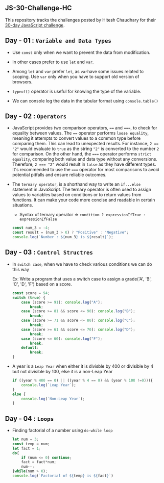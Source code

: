 ## JS-30-Challenge-HC 
This repository tracks the challenges posted by Hitesh Chaudhary for their [30-day JavaScript challenge](https://www.youtube.com/redirect?event=video_description&redir_token=QUFFLUhqbkpDb0R1SGV6OUQxeEZVS3NhVFRCYWJnWFZvQXxBQ3Jtc0trYWdYVWpYS2RCR3ZyemRnNGVWaFNsSjVTdXlSU0J4SjRqcTZLYTJmbkVRblczcF83QVI5a3hzSFBBdzNWM1JBQjNHbDRVN25zbUF4MW1INEM2a2NvdUl2ZnZITzZ1eU1lS2duRk1NeHBRdWJJNndpRQ&q=https%3A%2F%2Fcourses.chaicode.com%2Flearn%2F30-days-of-Javascript-challenge&v=GskMI5TqfBw).

## Day - 01 : `Variable and Data Types`

* Use `const` only when we want to prevent the data from modification.

* In other cases prefer to use `let` and `var`.

* Among `let` and `var` prefer `let`, as `var`have some issues related to scoping. Use `var` only when you have to support old version of browsers.

* `typeof()` operator is useful for knowing the type of the variable.

* We can console log the data in the tabular format using `console.table()`

## Day - 02 : `Operators`

* JavaScript provides two comparison operators, `==` and `===`, to check for equality between values. The `==` operator performs `loose equality`, meaning it attempts to convert values to a common type before comparing them. This can lead to unexpected results. For instance, `2 == "2"` would evaluate to `true` as the string `"2"` is converted to the number `2` for comparison. On the other hand, the `===` operator performs `strict equality`, comparing both value and data type without any conversions. Therefore, `2 === "2"` would result in `false` as they have different types. It's recommended to use the `===` operator for most comparisons to avoid potential pitfalls and ensure reliable outcomes.

* The `ternary operator`, is a shorthand way to write an `if...else` statement in JavaScript. The ternary operator is often used to assign values to variables based on conditions or to return values from functions. It can make your code more concise and readable in certain situations.

    - Syntax of ternary operator => `condition ? expressionIfTrue : expressionIfFalse`

    ```javascript
    const num_3 = -4;
    const result = (num_3 > 0) ? "Positive" : "Negative";
    console.log(`Number : ${num_3} is ${result}`);
    ```

## Day - 03 : `Control Structres`

* In `switch case`, when we have to check various conditions we can do this way
    
    Ex: Write a program that uses a switch case to assign a grade('A', 'B', 'C', 'D', 'F') based on a score.

    ```javascript
    const score = 94;
    switch (true) {
        case (score >= 91): console.log("A");
            break;
        case (score >= 81 && score <= 90): console.log("B");
            break;
        case (score >= 71 && score <= 80): console.log("C");
            break;
        case (score >= 61 && score <= 70): console.log("D");
            break;
        case (score <= 60): console.log("F");
            break;
        default:
            break;
    }
    ```

* A year is a `Leap Year` when either it is divisble by 400 or divisible by 4 but not divisible by 100, else it is a non-Leap Year

    ```javascript
    if ((year % 400 == 0) || ((year % 4 == 0) && (year % 100 !=0))){
        console.log(`Leap Year`);
    }
    else {
        console.log(`Non-Leap Year`);
    }
    ```
## Day - 04 : `Loops`

* Finding factorial of a number using `do-while loop`

    ```javascript
    let num = 3;
    const temp = num;
    let fact = 1;
    do{
        if (num <= 0) continue;
        fact = fact*num;
        num--;
    }while(num > 0);
    console.log(`Factorial of ${temp} is ${fact}`)
    ```